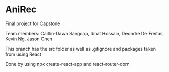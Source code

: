 # AniRec
Final project for Capstone

Team members:
Caitlin-Dawn Sangcap, Ibnat Hossain, Deondre De Freitas, Kevin Ng, Jason Chen

This branch has the src folder as well as .gitignore and packages
taken from using React

Done by using
npx create-react-app and react-router-dom
